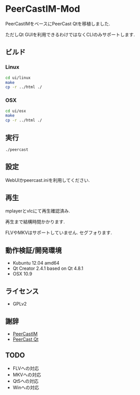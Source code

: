 PeerCastIM-Mod
================

PeerCastIMをベースにPeerCast Qtを移植しました.

ただしQt GUIを利用できるわけではなくCLIのみサポートします.

## ビルド

### Linux

```bash
cd ui/linux
make
cp -r ../html ./
```

### OSX

```bash
cd ui/osx
make
cp -r ../html ./
```

## 実行

```bash
./peercast
```

## 設定

WebUIかpeercast.iniを利用してください.

## 再生

mplayerとvlcにて再生確認済み.

再生まで結構時間かかります.

FLVやMKVはサポートしていません. セグフォります.

## 動作検証/開発環境
* Kubuntu 12.04 amd64
* Qt Creator 2.4.1 based on Qt 4.8.1
* OSX 10.9

## ライセンス
* GPLv2

## 謝辞
* [PeerCastIM](http://sourceforge.jp/projects/peercast-im/)
* [PeerCast Qt](http://mosax.sakura.ne.jp/yp4g/fswiki.cgi?page=PeerCast+Qt)

## TODO

* FLVへの対応
* MKVへの対応
* Qt5への対応
* Winへの対応
